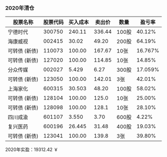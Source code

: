### 2020年清仓

| 股票名称      | 股票代码 | 买入成本 | 卖出价 | 数量  | 盈亏率  |
| ------------- | -------- | -------- | ------ | ----- | ------- |
| 宁德时代      | 300750   | 240.11   | 336.44 | 100股 | 40.12%  |
| 海康威视      | 002415   | 30.02    | 49.20  | 200股 | 64.19%  |
| 可转债 (新债) | 110073   | 100.00   | 167.67 | 10张  | 16.767% |
| 可转债 (新债) | 127020   | 100.00   | 114.85 | 10张  | 14.85%  |
| 分众传媒      | 002027   | 5.429    | 6.27   | 300股 | 17.059% |
| 可转债 (新债) | 123050   | 100.00   | 142.01 | 3张   | 42.01%  |
| 上海家化      | 600315   | 30.503   | 48.20  | 100股 | 58.02%  |
| 可转债 (新债) | 128104   | 100.00   | 125.0  | 10张  | 25.00%  |
| 可转债 (新债) | 128098   | 100.00   | 128.1  | 10张  | 28.10%  |
| 四川成渝      | 601107   | 3.550    | 3.70   | 600股 | 4.22%   |
| 复兴医药      | 600196   | 26.445   | 31.48  | 400股 | 19.03%  |
| 可转债 (新债) | 123041   | 100.00   | 139.8  | 3张   | 39.80%  |

2020年实盈：19312.42 ￥